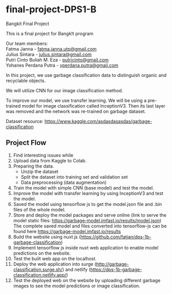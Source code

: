# final-project-DPS1-B
Bangkit Final Project

This is a final project for Bangk!t program

Our team members: <br />
Fatma Janna - fatma.janna.utp@gmail.com <br />
Julius Sintara - julius.sintara@gmail.com <br />
Putri Cinto Buliah M. Eza - putricinto@gmail.com <br />
Yohanes Perdana Putra -  yperdana.putra@gmail.com <br />

In this project, we use garbage classification data to distinguish organic and recyclable objects.

We will utilize CNN for our image classification method.

To improve our model, we use transfer learning.  We will be using a pre-trained model for image classification called InceptionV3. Then its last layer was removed and the network was re-trained on garbage dataset. 

Dataset resource: https://www.kaggle.com/asdasdasasdas/garbage-classification

## Project Flow
1. Find interesting issues while 
1. Upload data from Kaggle to Colab.
2. Preparing the data.
   - Unzip the dataset
   - Split the dataset into training set and validation set
   - Data preprocessing (data augmentation)
3. Train the model with simple CNN (base model) and test the model.
4. Improve the model with transfer learning by using InceptionV3 and test the model.
5. Saved the model using tensorflow js to get the model.json file and .bin files of the whole model.
6.	Store and deploy the model packages and serve online (link to serve the model static files: https://garbage-model.imfast.io/results/model.json)
   The complete saved model and files converted into tensorflow-js can be found here https://garbage-model.imfast.io/results
7.	Build the website using nuxt.js (https://github.com/fatjan/dps-1b-garbage-classification) 
8. Implement tensorflow js inside nuxt web application to enable model predictions on the website.
9. Test the built web app on the localhost.
9. Deploy the web application into surge (http://garbage-classification.surge.sh/) and netlify (https://dps-1b-garbage-classification.netlify.app/)
10. Test the deployed web on the website by uploading different garbage images to see the model predictions or image classification.

